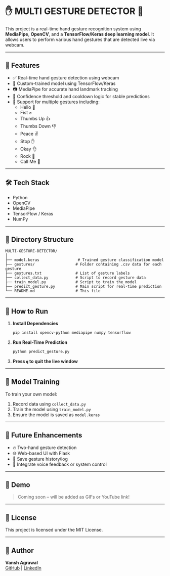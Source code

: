 
# ✋ MULTI GESTURE DETECTOR 🤖

This project is a real-time hand gesture recognition system using **MediaPipe**, **OpenCV**, and a **TensorFlow/Keras deep learning model**. It allows users to perform various hand gestures that are detected live via webcam.

---

## 🚀 Features

- ✅ Real-time hand gesture detection using webcam
- 🧠 Custom-trained model using TensorFlow/Keras
- 📷 MediaPipe for accurate hand landmark tracking
- 🎯 Confidence threshold and cooldown logic for stable predictions
- 🔁 Support for multiple gestures including:
  - Hello 👋
  - Fist ✊
  - Thumbs Up 👍
  - Thumbs Down 👎
  - Peace ✌️
  - Stop ✋
  - Okay 👌
  - Rock 🤘
  - Call Me 🤙

---

## 🛠️ Tech Stack

- Python
- OpenCV
- MediaPipe
- TensorFlow / Keras
- NumPy

---

## 📁 Directory Structure

```
MULTI-GESTURE-DETECTOR/
│
├── model.keras                 # Trained gesture classification model
├── gestures/                  # Folder containing .csv data for each gesture
├── gestures.txt               # List of gesture labels
├── collect_data.py            # Script to record gesture data
├── train_model.py             # Script to train the model
├── predict_gesture.py         # Main script for real-time prediction
└── README.md                  # This file
```

---

## 🧪 How to Run

1. **Install Dependencies**  
   ```bash
   pip install opencv-python mediapipe numpy tensorflow
   ```

2. **Run Real-Time Prediction**  
   ```bash
   python predict_gesture.py
   ```

3. **Press `q` to quit the live window**

---

## 🧠 Model Training

To train your own model:

1. Record data using `collect_data.py`
2. Train the model using `train_model.py`
3. Ensure the model is saved as `model.keras`

---

## 🤩 Future Enhancements

- 🔥 Two-hand gesture detection
- 🌐 Web-based UI with Flask
- 💾 Save gesture history/log
- 🧠 Integrate voice feedback or system control

---

## 📸 Demo

> Coming soon – will be added as GIFs or YouTube link!

---

## 📜 License

This project is licensed under the MIT License.

---

## 👤 Author

**Vansh Agrawal**  
[GitHub](https://github.com/vansh070605) | [LinkedIn](https://www.linkedin.com/in/vansh070605)
